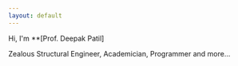 ```yaml
---
layout: default
---
```


<div class="lead pretty-links">
  Hi, I'm **[Prof. Deepak Patil]
  
  Zealous Structural Engineer, Academician, Programmer and more...

  
